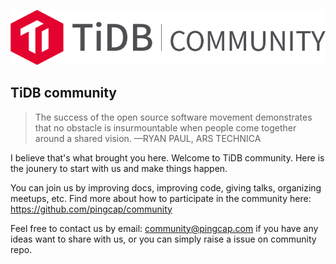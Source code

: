 ![Alt Text](https://raw.githubusercontent.com/gingerkidney/image/master/tidb_community-gray.png)

## TiDB community 

>The success of the open source software movement demonstrates that no
obstacle is insurmountable when people come together around a shared
vision.
—RYAN PAUL, ARS TECHNICA

I believe that's what brought you here. Welcome to TiDB community. Here is the jounery to start with us and make things happen.

You can join us by improving docs, improving code, giving talks, organizing meetups, etc. Find more about how to participate in the community here: https://github.com/pingcap/community

Feel free to contact us by email: community@pingcap.com if you have any ideas want to share with us, or you can simply raise a issue on community repo.

